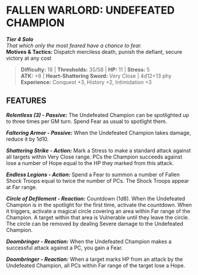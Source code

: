 ﻿# FALLEN WARLORD: UNDEFEATED CHAMPION

***Tier 4 Solo***  
*That which only the most feared have a chance to fear.*  
**Motives & Tactics:** Dispatch merciless death, punish the defiant, secure victory at any cost

> **Difficulty:** 18 | **Thresholds:** 35/58 | **HP:** 11 | **Stress:** 5  
> **ATK:** +8 | **Heart-Shattering Sword:** Very Close | 4d12+13 phy  
> **Experience:** Conquest +3, History +2, Intimidation +3

## FEATURES

***Relentless (3) - Passive:*** The Undefeated Champion can be spotlighted up to three times per GM turn. Spend Fear as usual to spotlight them.

***Faltering Armor - Passive:*** When the Undefeated Champion takes damage, reduce it by 1d10.

***Shattering Strike - Action:*** Mark a Stress to make a standard attack against all targets within Very Close range. PCs the Champion succeeds against lose a number of Hope equal to the HP they marked from this attack.

***Endless Legions - Action:*** Spend a Fear to summon a number of Fallen Shock Troops equal to twice the number of PCs. The Shock Troops appear at Far range.

***Circle of Defilement - Reaction:*** Countdown (1d8). When the Undefeated Champion is in the spotlight for the first time, activate the countdown. When it triggers, activate a magical circle covering an area within Far range of the Champion. A target within that area is Vulnerable until they leave the circle. The circle can be removed by dealing Severe damage to the Undefeated Champion.

***Doombringer - Reaction:*** When the Undefeated Champion makes a successful attack against a PC, you gain a Fear.

***Doombringer - Reaction:*** When a target marks HP from an attack by the Undefeated Champion, all PCs within Far range of the target lose a Hope.
